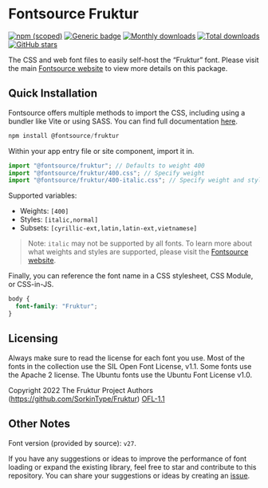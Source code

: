 # Fontsource Fruktur

[![npm (scoped)](https://img.shields.io/npm/v/@fontsource/fruktur?color=brightgreen)](https://www.npmjs.com/package/@fontsource/fruktur) [![Generic badge](https://img.shields.io/badge/fontsource-passing-brightgreen)](https://github.com/fontsource/fontsource) [![Monthly downloads](https://badgen.net/npm/dm/@fontsource/fruktur)](https://github.com/fontsource/fontsource) [![Total downloads](https://badgen.net/npm/dt/@fontsource/fruktur)](https://github.com/fontsource/fontsource) [![GitHub stars](https://img.shields.io/github/stars/fontsource/fontsource.svg?style=social&label=Star)](https://github.com/fontsource/fontsource/stargazers)

The CSS and web font files to easily self-host the “Fruktur” font. Please visit the main [Fontsource website](https://fontsource.org/fonts/fruktur) to view more details on this package.

## Quick Installation

Fontsource offers multiple methods to import the CSS, including using a bundler like Vite or using SASS. You can find full documentation [here](https://fontsource.org/docs/getting-started/introduction).

```javascript
npm install @fontsource/fruktur
```

Within your app entry file or site component, import it in.

```javascript
import "@fontsource/fruktur"; // Defaults to weight 400
import "@fontsource/fruktur/400.css"; // Specify weight
import "@fontsource/fruktur/400-italic.css"; // Specify weight and style
```

Supported variables:
- Weights: `[400]`
- Styles: `[italic,normal]`
- Subsets: `[cyrillic-ext,latin,latin-ext,vietnamese]`

> Note: `italic` may not be supported by all fonts. To learn more about what weights and styles are supported, please visit the [Fontsource website](https://fontsource.org/fonts/fruktur).

Finally, you can reference the font name in a CSS stylesheet, CSS Module, or CSS-in-JS.

```css
body {
  font-family: "Fruktur";
}
```

## Licensing
Always make sure to read the license for each font you use. Most of the fonts in the collection use the SIL Open Font License, v1.1. Some fonts use the Apache 2 license. The Ubuntu fonts use the Ubuntu Font License v1.0.

Copyright 2022 The Fruktur Project Authors (https://github.com/SorkinType/Fruktur)
[OFL-1.1](https://openfontlicense.org)

## Other Notes
Font version (provided by source): `v27`.

If you have any suggestions or ideas to improve the performance of font loading or expand the existing library, feel free to star and contribute to this repository. You can share your suggestions or ideas by creating an [issue](https://github.com/fontsource/fontsource/issues).